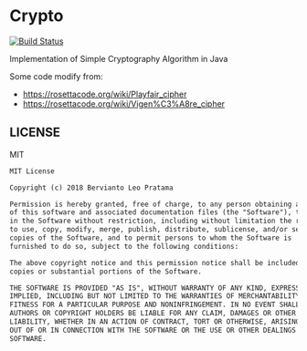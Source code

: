 # Crypto

[![Build Status](https://travis-ci.org/berv-uni-project/Crypto.svg?branch=master)](https://travis-ci.org/berv-uni-project/Crypto)

Implementation of Simple Cryptography Algorithm in Java

Some code modify from:

* https://rosettacode.org/wiki/Playfair_cipher
* https://rosettacode.org/wiki/Vigen%C3%A8re_cipher


## LICENSE

MIT

```markdown
MIT License

Copyright (c) 2018 Bervianto Leo Pratama

Permission is hereby granted, free of charge, to any person obtaining a copy
of this software and associated documentation files (the "Software"), to deal
in the Software without restriction, including without limitation the rights
to use, copy, modify, merge, publish, distribute, sublicense, and/or sell
copies of the Software, and to permit persons to whom the Software is
furnished to do so, subject to the following conditions:

The above copyright notice and this permission notice shall be included in all
copies or substantial portions of the Software.

THE SOFTWARE IS PROVIDED "AS IS", WITHOUT WARRANTY OF ANY KIND, EXPRESS OR
IMPLIED, INCLUDING BUT NOT LIMITED TO THE WARRANTIES OF MERCHANTABILITY,
FITNESS FOR A PARTICULAR PURPOSE AND NONINFRINGEMENT. IN NO EVENT SHALL THE
AUTHORS OR COPYRIGHT HOLDERS BE LIABLE FOR ANY CLAIM, DAMAGES OR OTHER
LIABILITY, WHETHER IN AN ACTION OF CONTRACT, TORT OR OTHERWISE, ARISING FROM,
OUT OF OR IN CONNECTION WITH THE SOFTWARE OR THE USE OR OTHER DEALINGS IN THE
SOFTWARE.

```
